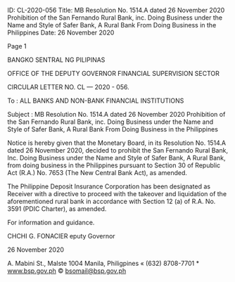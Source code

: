 ID: CL-2020-056
Title: MB Resolution No. 1514.A dated 26 November 2020 Prohibition of the San Fernando Rural Bank, inc. Doing Business under the Name and Style of Safer Bank, A Rural Bank From Doing Business in the Philippines
Date: 26 November 2020

Page 1

BANGKO SENTRAL NG PILIPINAS

OFFICE OF THE DEPUTY GOVERNOR FINANCIAL SUPERVISION SECTOR

CIRCULAR LETTER NO. CL — 2020 - 056.

To : ALL BANKS AND NON-BANK FINANCIAL INSTITUTIONS

Subject : MB Resolution No. 1514.A dated 26 November 2020 Prohibition of the San Fernando Rural Bank, inc. Doing Business under the Name and Style of Safer Bank, A Rural Bank From Doing Business in the Philippines

Notice is hereby given that the Monetary Board, in its Resolution No. 1514.A dated 26 November 2020, decided to prohibit the San Fernando Rural Bank, Inc. Doing Business under the Name and Style of Safer Bank, A Rural Bank, from doing business in the Philippines pursuant to Section 30 of Republic Act (R.A.) No. 7653 (The New Central Bank Act), as amended.

The Philippine Deposit Insurance Corporation has been designated as Receiver with a directive to proceed with the takeover and liquidation of the aforementioned rural bank in accordance with Section 12 (a) of R.A. No. 3591 (PDIC Charter), as amended.

For information and guidance.

CHCHI G. FONACIER eputy Governor

26 November 2020

A. Mabini St., Malste 1004 Manila, Philigpines « (632) 8708-7701 * www.bsp.gov.ph © bsomail@bsp.gov.ph
